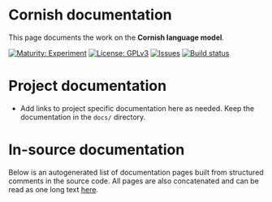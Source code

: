 # Cornish documentation

This page documents the work on the **Cornish language model**. 

[![Maturity: Experiment](https://img.shields.io/badge/Maturity-Experiment-black.svg)](https://giellalt.github.io/MaturityClassification.html)
[![License: GPLv3](https://img.shields.io/badge/License-GPLv3-blue.svg)](https://www.gnu.org/licenses/gpl-3.0)
[![Issues](https://img.shields.io/github/issues/giellalt/lang-cor)](https://github.com/giellalt/lang-cor/issues)
[![Build status](https://github.com/giellalt/lang-cor/workflows/Speller%20CI+CD/badge.svg)](https://github.com/giellalt/lang-cor/actions)

# Project documentation

* Add links to project specific documentation here as needed. Keep the documentation in the `docs/` directory.

# In-source documentation

Below is an autogenerated list of documentation pages built from structured comments in the source code. All pages are also concatenated and can be read as one long text [here](cor.md).
